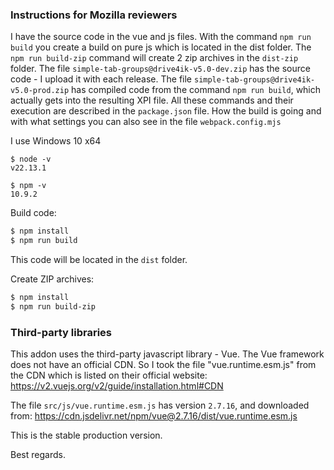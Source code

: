### Instructions for Mozilla reviewers

I have the source code in the vue and js files. With the command `npm run build` you create a build on pure js which is located in the dist folder.
The `npm run build-zip` command will create 2 zip archives in the `dist-zip` folder.
The file `simple-tab-groups@drive4ik-v5.0-dev.zip` has the source code - I upload it with each release.
The file `simple-tab-groups@drive4ik-v5.0-prod.zip` has compiled code from the command `npm run build`, which actually gets into the resulting XPI file.
All these commands and their execution are described in the `package.json` file.
How the build is going and with what settings you can also see in the file `webpack.config.mjs`

I use Windows 10 x64

```
$ node -v
v22.13.1

$ npm -v
10.9.2
```

Build code:

```bash
$ npm install
$ npm run build
```

This code will be located in the `dist` folder.

Create ZIP archives:

```bash
$ npm install
$ npm run build-zip
```

### Third-party libraries

This addon uses the third-party javascript library - Vue.
The Vue framework does not have an official CDN. So I took the file "vue.runtime.esm.js" from the CDN which is listed on their official website:
https://v2.vuejs.org/v2/guide/installation.html#CDN

The file `src/js/vue.runtime.esm.js` has version `2.7.16`, and downloaded from:
https://cdn.jsdelivr.net/npm/vue@2.7.16/dist/vue.runtime.esm.js

This is the stable production version.

Best regards.
